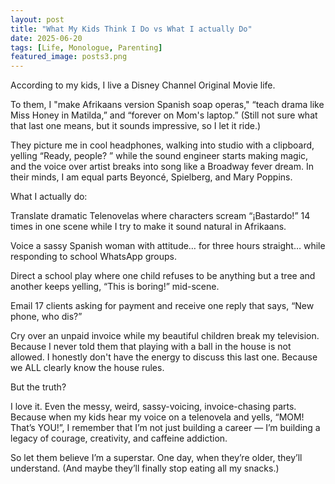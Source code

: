 ```yaml
---
layout: post
title: "What My Kids Think I Do vs What I actually Do"
date: 2025-06-20
tags: [Life, Monologue, Parenting]
featured_image: posts3.png
---
```


According to my kids, I live a Disney Channel Original Movie life.

To them, I "make Afrikaans version Spanish soap operas," “teach drama like Miss Honey in Matilda,” and “forever on Mom's laptop.” (Still not sure what that last one means, but it sounds impressive, so I let it ride.)

They picture me in cool headphones, walking into studio with a clipboard, yelling “Ready, people? ” while the sound engineer starts making magic, and the voice over artist breaks into song like a Broadway fever dream. In their minds, I am equal parts Beyoncé, Spielberg, and Mary Poppins.

What I actually do:

Translate dramatic Telenovelas where characters scream “¡Bastardo!” 14 times in one scene while I try to make it sound natural in Afrikaans.

Voice a sassy Spanish woman with attitude… for three hours straight… while responding to school WhatsApp groups.

Direct a school play where one child refuses to be anything but a tree and another keeps yelling, “This is boring!” mid-scene.

Email 17 clients asking for payment and receive one reply that says, “New phone, who dis?”

Cry over an unpaid invoice while my beautiful children break my television. Because I never told them that playing with a ball in the house is not allowed. I honestly don't have the energy to discuss this last one. Because we ALL clearly know the house rules. 


But the truth?

I love it. Even the messy, weird, sassy-voicing, invoice-chasing parts. Because when my kids hear my voice on a telenovela and yells, “MOM! That’s YOU!”, I remember that I’m not just building a career — I’m building a legacy of courage, creativity, and caffeine addiction.

So let them believe I’m a superstar. One day, when they’re older, they’ll understand.
(And maybe they’ll finally stop eating all my snacks.)
